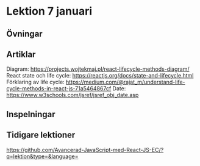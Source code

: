 # Lektion 7 januari

## Övningar

## Artiklar

Diagram: https://projects.wojtekmaj.pl/react-lifecycle-methods-diagram/
React state och life cycle: https://reactjs.org/docs/state-and-lifecycle.html
Förklaring av life cycle: https://medium.com/@rajat_m/understand-life-cycle-methods-in-react-js-71a5464867cf
Date: https://www.w3schools.com/jsref/jsref_obj_date.asp


## Inspelningar


## Tidigare lektioner

https://github.com/Avancerad-JavaScript-med-React-JS-EC/?q=lektion&type=&language=
